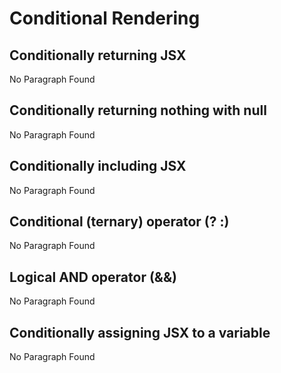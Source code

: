 # Conditional Rendering

## Conditionally returning JSX

No Paragraph Found

## Conditionally returning nothing with null

No Paragraph Found

## Conditionally including JSX

No Paragraph Found

## Conditional (ternary) operator (? :) 

No Paragraph Found

## Logical AND operator (&&) 

No Paragraph Found

## Conditionally assigning JSX to a variable

No Paragraph Found
